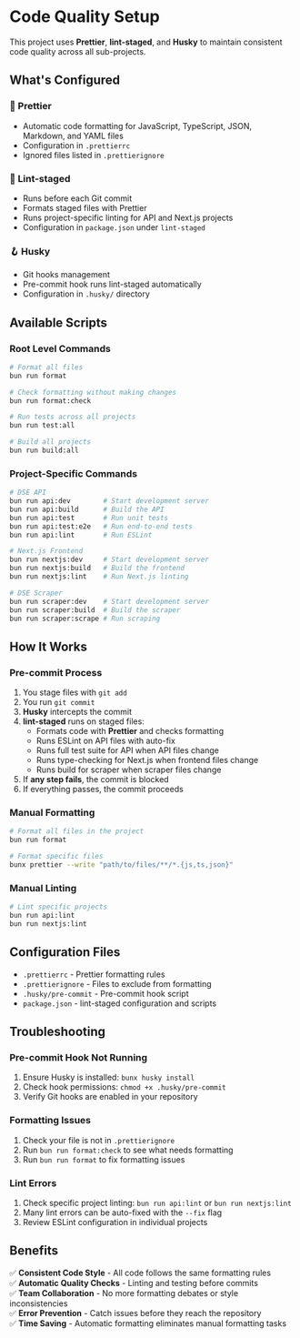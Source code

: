 # Code Quality Setup

This project uses **Prettier**, **lint-staged**, and **Husky** to maintain consistent code quality across all sub-projects.

## What's Configured

### 🎨 Prettier

- Automatic code formatting for JavaScript, TypeScript, JSON, Markdown, and YAML files
- Configuration in `.prettierrc`
- Ignored files listed in `.prettierignore`

### 🔧 Lint-staged

- Runs before each Git commit
- Formats staged files with Prettier
- Runs project-specific linting for API and Next.js projects
- Configuration in `package.json` under `lint-staged`

### 🪝 Husky

- Git hooks management
- Pre-commit hook runs lint-staged automatically
- Configuration in `.husky/` directory

## Available Scripts

### Root Level Commands

```bash
# Format all files
bun run format

# Check formatting without making changes
bun run format:check

# Run tests across all projects
bun run test:all

# Build all projects
bun run build:all
```

### Project-Specific Commands

```bash
# DSE API
bun run api:dev        # Start development server
bun run api:build      # Build the API
bun run api:test       # Run unit tests
bun run api:test:e2e   # Run end-to-end tests
bun run api:lint       # Run ESLint

# Next.js Frontend
bun run nextjs:dev     # Start development server
bun run nextjs:build   # Build the frontend
bun run nextjs:lint    # Run Next.js linting

# DSE Scraper
bun run scraper:dev    # Start development server
bun run scraper:build  # Build the scraper
bun run scraper:scrape # Run scraping
```

## How It Works

### Pre-commit Process

1. You stage files with `git add`
2. You run `git commit`
3. **Husky** intercepts the commit
4. **lint-staged** runs on staged files:
   - Formats code with **Prettier** and checks formatting
   - Runs ESLint on API files with auto-fix
   - Runs full test suite for API when API files change
   - Runs type-checking for Next.js when frontend files change
   - Runs build for scraper when scraper files change
5. If **any step fails**, the commit is blocked
6. If everything passes, the commit proceeds

### Manual Formatting

```bash
# Format all files in the project
bun run format

# Format specific files
bunx prettier --write "path/to/files/**/*.{js,ts,json}"
```

### Manual Linting

```bash
# Lint specific projects
bun run api:lint
bun run nextjs:lint
```

## Configuration Files

- `.prettierrc` - Prettier formatting rules
- `.prettierignore` - Files to exclude from formatting
- `.husky/pre-commit` - Pre-commit hook script
- `package.json` - lint-staged configuration and scripts

## Troubleshooting

### Pre-commit Hook Not Running

1. Ensure Husky is installed: `bunx husky install`
2. Check hook permissions: `chmod +x .husky/pre-commit`
3. Verify Git hooks are enabled in your repository

### Formatting Issues

1. Check your file is not in `.prettierignore`
2. Run `bun run format:check` to see what needs formatting
3. Run `bun run format` to fix formatting issues

### Lint Errors

1. Check specific project linting: `bun run api:lint` or `bun run nextjs:lint`
2. Many lint errors can be auto-fixed with the `--fix` flag
3. Review ESLint configuration in individual projects

## Benefits

✅ **Consistent Code Style** - All code follows the same formatting rules  
✅ **Automatic Quality Checks** - Linting and testing before commits  
✅ **Team Collaboration** - No more formatting debates or style inconsistencies  
✅ **Error Prevention** - Catch issues before they reach the repository  
✅ **Time Saving** - Automatic formatting eliminates manual formatting tasks
